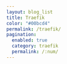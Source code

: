 ```yaml
---
layout: blog_list
title: Traefik
color: "#00bcd4"
permalink: /traefik/
pagination:
  enabled: true
  category: traefik
  permalink: /:num/
---
```

